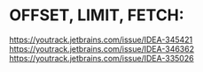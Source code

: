 # OFFSET, LIMIT, FETCH:

https://youtrack.jetbrains.com/issue/IDEA-345421
https://youtrack.jetbrains.com/issue/IDEA-346362
https://youtrack.jetbrains.com/issue/IDEA-335026
